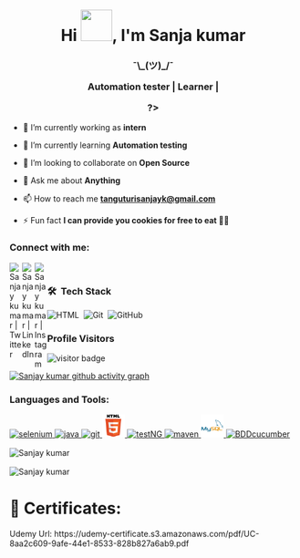 <h1 align="center">Hi <img src="https://github.com/sanjaykumar156/sanjaykumar156/blob/main/Wave.gif" height="55px" width="55px">, I'm Sanja kumar</h1>
<h3 align="center">¯\_(ツ)_/¯

Automation tester | Learner |

?></h3>


- 🔭 I’m currently working as **intern**

- 🌱 I’m currently learning **Automation testing**

- 👯 I’m looking to collaborate on **Open Source**

- 💬 Ask me about **Anything**

- 📫 How to reach me **tanguturisanjayk@gmail.com**

- ⚡ Fun fact **I can provide you cookies for free to eat 🍪😂**

### Connect with me:



[<img align="left" alt="Sanjay kumar | Twitter" width="22px" src="https://cdn.jsdelivr.net/npm/simple-icons@v3/icons/twitter.svg" />][twitter]

[<img align="left" alt="Sanjay kumar | LinkedIn" width="22px" src="https://cdn.jsdelivr.net/npm/simple-icons@v3/icons/linkedin.svg" />][linkedin]
[<img align="left" alt="Sanjay kumar | Instagram" width="22px" src="https://cdn.jsdelivr.net/npm/simple-icons@v3/icons/instagram.svg" />][instagram]

<br />

### 🛠 &nbsp;Tech Stack
![HTML](https://img.shields.io/badge/-HTML-05122A?style=flat&logo=HTML5)&nbsp;
![Git](https://img.shields.io/badge/-Git-05122A?style=flat&logo=git)&nbsp;
![GitHub](https://img.shields.io/badge/-GitHub-05122A?style=flat&logo=github)&nbsp;
<br />
### Profile Visitors 
![visitor badge](https://visitor-badge.glitch.me/badge?page_id=sanjaykumar156.visitor-badge&left_color=blue&right_color=yellow)
<br />

[![Sanjay kumar github activity graph](https://activity-graph.heroku.app/graph?username=sanjaykumar156&bg_color=ffffff&color=777777&line=ff5200&point=1adbce&area=true&hide_border=true)](https://github.com/sanjaykumar156/github-readme-activity-graph)


<h3 align="left">Languages and Tools:</h3>
<p align="left"> <a href="https://www.selenium.dev/" target="_blank"> <img src="https://avatars.githubusercontent.com/u/983927?s=280" alt="selenium" width="40" height="40"/> </a> <a href="https://www.java.com/en/" target="_blank"> <img src="https://logos-marques.com/wp-content/uploads/2021/03/Java-Logo.png" alt="java" width="40" height="40"/> </a> <a href="https://git-scm.com/" target="_blank"> <img src="https://www.vectorlogo.zone/logos/git-scm/git-scm-icon.svg" alt="git" width="40" height="40"/> </a> <a href="https://www.w3.org/html/" target="_blank"> <img src="https://raw.githubusercontent.com/devicons/devicon/master/icons/html5/html5-original-wordmark.svg" alt="html5" width="40" height="40"/> </a> <a href="https://testng.org/doc/" target="_blank"> <img src="https://th.bing.com/th/id/OIP.vGN8gQ3nXrKGqI7ykP2gZQHaEK?pid=ImgDet&rs=1" alt="testNG" width="40" height="40"/> </a> <a href=https://maven.apache.org/ " target="_blank"> <img src="https://egkatzioura.files.wordpress.com/2020/05/maven.logo_.png" alt="maven" width="40" height="40"/> </a> <a href="https://cucumber.io/" target="_blank"> <img src="https://raw.githubusercontent.com/devicons/devicon/master/icons/mysql/mysql-original-wordmark.svg" alt="mysql" width="40" height="40"/> </a> <a href="https://cucumber.io/" target="_blank"> <img src="https://th.bing.com/th/id/OIP.uI7AdaNuyeVYwTcNuntoTgHaIh?pid=ImgDet&w=1067&h=1229&rs=1" alt="BDDcucumber" width="40" height="40"/> </a> </p>

<p><img width="494" align="center" src="https://github-readme-stats.vercel.app/api/top-langs?username=sanjaykumar156&show_icons=true&locale=en&layout=compact" alt="Sanjay kumar" /></p>

<p><img align="center" src="https://github-readme-stats.vercel.app/api?username=sanjay kumar156&show_icons=true&locale=en" alt="Sanjay kumar" /></p>

# 🏅 Certificates:
<p>
Udemy Url: https://udemy-certificate.s3.amazonaws.com/pdf/UC-8aa2c609-9afe-44e1-8533-828b827a6ab9.pdf
</p>


[facebook]: https://www.facebook.com/srikumar.roy.37?mibextid=ZbWKwL
[twitter]: https://twitter.com/SanjayK93932820?t=n-l_ljwKlNTgdFuDrbBjHw&s=09
[instagram]: https://instagram.com/mr.__.royal465?igshid=ZDdkNTZiNTM=
[linkedin]: https://www.linkedin.com/in/sanjay-kumar-99648017a


